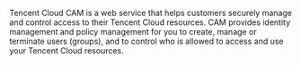 Tencent Cloud CAM is a web service that helps customers securely manage and control access to their Tencent Cloud resources. CAM provides identity management and policy management for you to create, manage or terminate users (groups), and to control who is allowed to access and use your Tencent Cloud resources.
